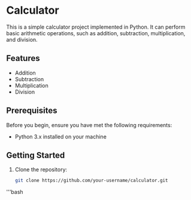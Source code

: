 # Calculator

This is a simple calculator project implemented in Python. It can perform basic arithmetic operations, such as addition, subtraction, multiplication, and division.

## Features

- Addition
- Subtraction
- Multiplication
- Division

## Prerequisites

Before you begin, ensure you have met the following requirements:

- Python 3.x installed on your machine

## Getting Started

1. Clone the repository:

   ```bash
   git clone https://github.com/your-username/calculator.git
'''bash
